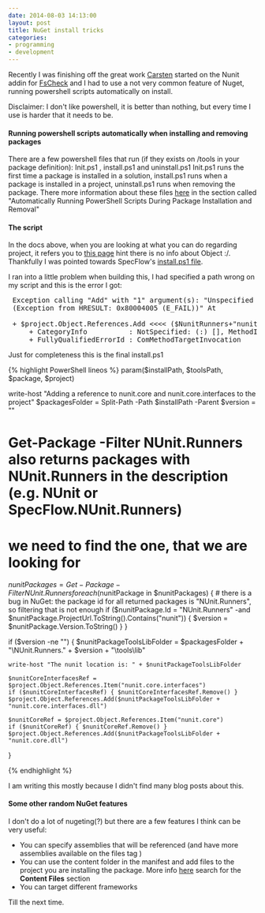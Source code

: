 ```yaml
---
date: 2014-08-03 14:13:00
layout: post
title: NuGet install tricks
categories:
- programming 
- development
---
```


Recently I was finishing off the great work [Carsten](http://gettingsharper.de/) started on the Nunit addin for [FsCheck](https://github.com/fsharp/FsCheck) and I had to use a not very common feature of Nuget, running powershell scripts automatically on install.

Disclaimer: I don't like powershell, it is better than nothing, but every time I use is harder that it needs to be.

#### Running powershell scripts automatically when installing and removing packages

There are a few powershell files that run (if they exists on /tools in your package definition): Init.ps1 , install.ps1 and uninstall.ps1
Init.ps1 runs the first time a package is installed in a solution, install.ps1 runs when a package is installed in a project, uninstall.ps1 runs when removing the package. There more information about these files [here](http://docs.nuget.org/docs/creating-packages/creating-and-publishing-a-package) in the section called "Automatically Running PowerShell Scripts During Package Installation and Removal" 

#### The script

In the docs above, when you are looking at what you can do regarding project, it refers you to [this page](http://msdn.microsoft.com/en-us/library/51h9a6ew%28v=VS.80%29.aspx) hint there is no info about Object :/. Thankfully I was pointed towards SpecFlow's [install.ps1 file](https://github.com/techtalk/SpecFlow/blob/master/Installer/NuGetPackages/NUnit.Runners/Install.ps1).

I ran into a little problem when building this, I had specified a path wrong on my script and this is the error I got:

<pre>
 Exception calling "Add" with "1" argument(s): "Unspecified error
 (Exception from HRESULT: 0x80004005 (E_FAIL))" At

 + $project.Object.References.Add <<<< ($NunitRunners+"nunit.core.dll")
     + CategoryInfo          : NotSpecified: (:) [], MethodInvocationException
     + FullyQualifiedErrorId : ComMethodTargetInvocation
</pre>

Just for completeness this is the final install.ps1

{% highlight PowerShell lineos  %}
param($installPath, $toolsPath, $package, $project)

write-host "Adding a reference to nunit.core and nunit.core.interfaces to the project"
$packagesFolder = Split-Path -Path $installPath -Parent
$version = ""

# Get-Package -Filter NUnit.Runners also returns packages with NUnit.Runners in the description (e.g. NUnit or SpecFlow.NUnit.Runners)
# we need to find the one, that we are looking for
$nunitPackages = Get-Package -Filter NUnit.Runners
foreach ($nunitPackage in $nunitPackages)
{
	# there is a bug in NuGet: the package id for all returned packages is "NUnit.Runners", so filtering that is not enough
	if ($nunitPackage.Id = "NUnit.Runners" -and $nunitPackage.ProjectUrl.ToString().Contains("nunit")) 
	{ 
		$version = $nunitPackage.Version.ToString() 
	}
}

if ($version -ne "") 
{ 
	$nunitPackageToolsLibFolder = $packagesFolder + "\NUnit.Runners." + $version + "\tools\lib\"
    
    write-host "The nunit location is: " + $nunitPackageToolsLibFolder
    
	$nunitCoreInterfacesRef = $project.Object.References.Item("nunit.core.interfaces")
	if ($nunitCoreInterfacesRef) { $nunitCoreInterfacesRef.Remove() }
	$project.Object.References.Add($nunitPackageToolsLibFolder + "nunit.core.interfaces.dll")
    
    $nunitCoreRef = $project.Object.References.Item("nunit.core")
	if ($nunitCoreRef) { $nunitCoreRef.Remove() }
	$project.Object.References.Add($nunitPackageToolsLibFolder + "nunit.core.dll")
}

{% endhighlight %}

I am writing this mostly because I didn't find many blog posts about this. 

#### Some other random NuGet features

I don't do a lot of nugeting(?) but there are a few features I think can be very useful:

* You can specify assemblies that will be referenced (and have more assemblies available on the files tag )
* You can use the content folder in the manifest and add files to the project you are installing the package. More info [here](http://docs.nuget.org/docs/reference/nuspec-reference) search for the **Content Files** section
* You can target different frameworks 

Till the next time.
